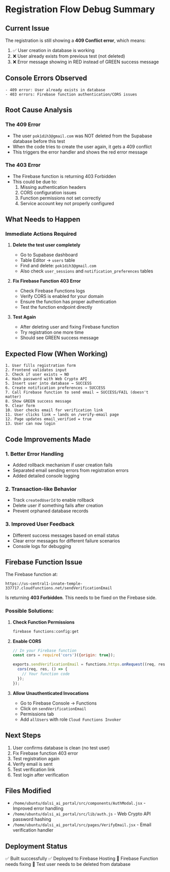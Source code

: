 # Registration Flow Debug Summary

## Current Issue

The registration is still showing a **409 Conflict error**, which means:

1. ✅ User creation in database is working
2. ❌ User already exists from previous test (not deleted)
3. ❌ Error message showing in RED instead of GREEN success message

## Console Errors Observed

```
- 409 error: User already exists in database
- 403 errors: Firebase function authentication/CORS issues
```

## Root Cause Analysis

### The 409 Error
- The user `pok1dih3@gmail.com` was NOT deleted from the Supabase database before this test
- When the code tries to create the user again, it gets a 409 conflict
- This triggers the error handler and shows the red error message

### The 403 Error
- The Firebase function is returning 403 Forbidden
- This could be due to:
  1. Missing authentication headers
  2. CORS configuration issues
  3. Function permissions not set correctly
  4. Service account key not properly configured

## What Needs to Happen

### Immediate Actions Required

1. **Delete the test user completely**
   - Go to Supabase dashboard
   - Table Editor → `users` table
   - Find and delete: `pok1dih3@gmail.com`
   - Also check `user_sessions` and `notification_preferences` tables

2. **Fix Firebase Function 403 Error**
   - Check Firebase Functions logs
   - Verify CORS is enabled for your domain
   - Ensure the function has proper authentication
   - Test the function endpoint directly

3. **Test Again**
   - After deleting user and fixing Firebase function
   - Try registration one more time
   - Should see GREEN success message

## Expected Flow (When Working)

```
1. User fills registration form
2. Frontend validates input
3. Check if user exists → NO
4. Hash password with Web Crypto API
5. Insert user into database → SUCCESS
6. Create notification preferences → SUCCESS
7. Call Firebase function to send email → SUCCESS/FAIL (doesn't matter)
8. Show GREEN success message
9. Clear form
10. User checks email for verification link
11. User clicks link → lands on /verify-email page
12. Page updates email_verified = true
13. User can now login
```

## Code Improvements Made

### 1. Better Error Handling
- Added rollback mechanism if user creation fails
- Separated email sending errors from registration errors
- Added detailed console logging

### 2. Transaction-like Behavior
- Track `createdUserId` to enable rollback
- Delete user if something fails after creation
- Prevent orphaned database records

### 3. Improved User Feedback
- Different success messages based on email status
- Clear error messages for different failure scenarios
- Console logs for debugging

## Firebase Function Issue

The Firebase function at:
```
https://us-central1-innate-temple-337717.cloudfunctions.net/sendVerificationEmail
```

Is returning **403 Forbidden**. This needs to be fixed on the Firebase side.

### Possible Solutions:

1. **Check Function Permissions**
   ```bash
   firebase functions:config:get
   ```

2. **Enable CORS**
   ```javascript
   // In your Firebase function
   const cors = require('cors')({origin: true});
   
   exports.sendVerificationEmail = functions.https.onRequest((req, res) => {
     cors(req, res, () => {
       // Your function code
     });
   });
   ```

3. **Allow Unauthenticated Invocations**
   - Go to Firebase Console → Functions
   - Click on `sendVerificationEmail`
   - Permissions tab
   - Add `allUsers` with role `Cloud Functions Invoker`

## Next Steps

1. User confirms database is clean (no test user)
2. Fix Firebase function 403 error
3. Test registration again
4. Verify email is sent
5. Test verification link
6. Test login after verification

## Files Modified

- `/home/ubuntu/dalsi_ai_portal/src/components/AuthModal.jsx` - Improved error handling
- `/home/ubuntu/dalsi_ai_portal/src/lib/auth.js` - Web Crypto API password hashing
- `/home/ubuntu/dalsi_ai_portal/src/pages/VerifyEmail.jsx` - Email verification handler

## Deployment Status

✅ Built successfully
✅ Deployed to Firebase Hosting
🔴 Firebase Function needs fixing
🔴 Test user needs to be deleted from database
